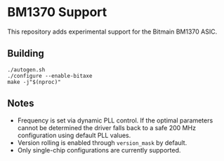 # BM1370 Support

This repository adds experimental support for the Bitmain BM1370 ASIC.

## Building

```
./autogen.sh
./configure --enable-bitaxe
make -j"$(nproc)"
```

## Notes

* Frequency is set via dynamic PLL control. If the optimal parameters
  cannot be determined the driver falls back to a safe 200&nbsp;MHz
  configuration using default PLL values.
* Version rolling is enabled through `version_mask` by default.
* Only single-chip configurations are currently supported.

